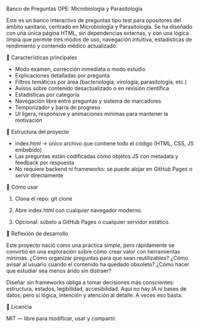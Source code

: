 Banco de Preguntas OPE: Microbiología y Parasitología

Este es un banco interactivo de preguntas tipo test para opositores del ámbito sanitario, centrado en Microbiología y Parasitología. Se ha diseñado con una única página HTML, sin dependencias externas, y con una lógica limpia que permite tres modos de uso, navegación intuitiva, estadísticas de rendimiento y contenido médico actualizado.

🧪 Características principales

* Modo examen, corrección inmediata o modo estudio
* Explicaciones detalladas por pregunta
* Filtros temáticos por área (bacteriología, virología, parasitología, etc.)
* Avisos sobre contenido desactualizado o en revisión científica
* Estadísticas por categoría
* Navegación libre entre preguntas y sistema de marcadores
* Temporizador y barra de progreso
* UI ligera, responsive y animaciones mínimas para mantener la motivación

📁 Estructura del proyecto

* index.html → único archivo que contiene todo el código (HTML, CSS, JS embebido)
* Las preguntas están codificadas como objetos JS con metadata y feedback por respuesta
* No requiere backend ni frameworks: se puede alojar en GitHub Pages o servir directamente

🚀 Cómo usar

1. Clona el repo:
   git clone 

2. Abre index.html con cualquier navegador moderno.

3. Opcional: súbelo a GitHub Pages o cualquier servidor estático.

🧠 Reflexión de desarrollo

Este proyecto nació como una práctica simple, pero rápidamente se convirtió en una exploración sobre cómo crear valor con herramientas mínimas. ¿Cómo organizar preguntas para que sean reutilizables? ¿Cómo avisar al usuario cuando el contenido ha quedado obsoleto? ¿Cómo hacer que estudiar sea menos árido sin distraer?

Diseñar sin frameworks obliga a tomar decisiones más conscientes: estructura, estados, legibilidad, accesibilidad. Aquí no hay IA ni bases de datos, pero sí lógica, intención y atención al detalle. A veces eso basta.

📄 Licencia

MIT — libre para modificar, usar y compartir.

